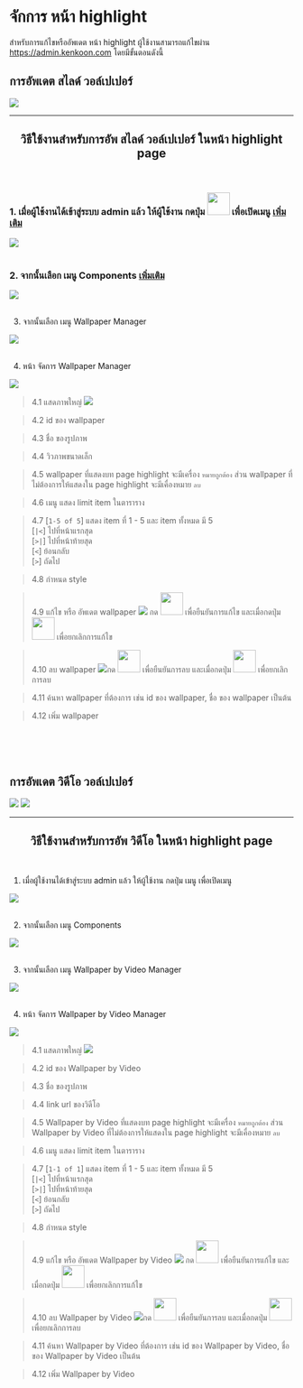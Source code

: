 # จักการ หน้า highlight

สำหรับการแก้ไขหรืออัพเดต หน้า highlight ผู้ใช้งานสามารถแก้ไขผ่าน https://admin.kenkoon.com โดยมีขั้นตอนดังนี้

## การอัพเดต สไลด์ วอล์เปเปอร์ 

<img src=imgs/highlight_slider.png />

<hr>

## <h2 align="center">วิธีใช้งานสำหรับการอัพ สไลด์ วอล์เปเปอร์ ในหน้า highlight page</h2>

<br/>

### 1. เมื่อผู้ใช้งานได้เข้าสู่ระบบ admin แล้ว ให้ผู้ใช้งาน กดปุ่ม <img height="40" src=imgs/button_menu.png /> เพื่อเปิดเมนู <a href=/docs/recommend/recommend.md#-2-แทบเมนู >เพิ่มเติม</a>
<img src=imgs/img0.png />
<br/>
<br/>

### 2. จากนั้นเลือก เมนู Components <a href=/docs/recommend/recommend.md#-3-เปิดแทบเมนู >เพิ่มเติม</a>

<img src=imgs/img1.png />
<br/>
<br/>

3. จากนั้นเลือก เมนู  Wallpaper Manager

<img src=imgs/img2.png />
<br/>
<br/>

4. หน้า จัดการ Wallpaper Manager

<img src=imgs/img3.png />


> 4.1 แสดภาพใหญ่ <img src=imgs/img4.png />

> 4.2 id ของ wallpaper

> 4.3 ชื่อ ของรูปภาพ

> 4.4 วิวภาพขนาดเล็ก

> 4.5 wallpaper  ที่แสดงบท page highlight จะมีเครื่อง `หมายถูกต้อง` ส่วน wallpaper ที่ไม่ต้องการให้แสดงใน page highlight จะมีเคื่องหมาย `ลบ`

> 4.6 เมนู แสดง limit item ในตาราราง

> 4.7  [`1-5 of 5`] แสดง item ที่ 1 - 5 และ item ทั้งหมด มี 5     
[`|<`] ไปที่หน้าแรกสุด  
[`>|`] ไปที่หน้าท้ายสุด  
[`<`] ย้อนกลับ  
[`>`] ถัดไป

> 4.8 กำหนด style 

> 4.9 แก้ไข หรือ อัพเดต  wallpaper <img src=imgs/img11.png /> กด <img height="40" src=imgs/img12.png /> เพื่อยืนยันการแก้ไข และเมื่อกดปุ่ม <img height="40" src=imgs/img13.png /> เพื่อยกเลิกการแก้ไข

> 4.10 ลบ wallpaper  <img src=imgs/img14.png />กด <img height="40" src=imgs/img12.png /> เพื่อยืนยันการลบ และเมื่อกดปุ่ม <img height="40" src=imgs/img13.png /> เพื่อยกเลิกการลบ


> 4.11 ค้นหา wallpaper ที่ต้องการ เช่น id ของ wallpaper, ชื่อ ของ wallpaper เป็นต้น

> 4.12 เพิ่ม wallpaper

<br/>
<br/>
<br/>


## การอัพเดต วิดีโอ วอล์เปเปอร์ 


<img src=imgs/img6.png />

<img src=imgs/img7.png />

<hr/>
<h2 align="center">วิธีใช้งานสำหรับการอัพ วิดีโอ ในหน้า highlight page</h2>
<br/>

1. เมื่อผู้ใช้งานได้เข้าสู่ระบบ admin แล้ว ให้ผู้ใช้งาน กดปุ่ม เมนู เพื่อเปิดเมนู

<img src=imgs/img0.png />
<br/>
<br/>

2. จากนั้นเลือก เมนู Components

<img src=imgs/img1.png />
<br/>
<br/>

3. จากนั้นเลือก เมนู  Wallpaper by Video Manager

<img src=imgs/img8.png />
<br/>
<br/>

4. หน้า จัดการ Wallpaper by Video Manager

<img src=imgs/img9.png />


> 4.1 แสดภาพใหญ่ <img src=imgs/img10.png />

> 4.2 id ของ Wallpaper by Video

> 4.3 ชื่อ ของรูปภาพ

> 4.4 link url ของวิดีโอ

> 4.5 Wallpaper by Video  ที่แสดงบท page highlight จะมีเครื่อง `หมายถูกต้อง` ส่วน Wallpaper by Video ที่ไม่ต้องการให้แสดงใน page highlight จะมีเคื่องหมาย `ลบ`

> 4.6 เมนู แสดง limit item ในตาราราง

> 4.7  [`1-1 of 1`] แสดง item ที่ 1 - 5 และ item ทั้งหมด มี 5     
[`|<`] ไปที่หน้าแรกสุด  
[`>|`] ไปที่หน้าท้ายสุด  
[`<`] ย้อนกลับ  
[`>`] ถัดไป

> 4.8 กำหนด style 

> 4.9 แก้ไข หรือ อัพเดต  Wallpaper by Video  <img src=imgs/img15.png /> กด <img height="40" src=imgs/img12.png /> เพื่อยืนยันการแก้ไข และเมื่อกดปุ่ม <img height="40" src=imgs/img13.png /> เพื่อยกเลิกการแก้ไข

> 4.10 ลบ Wallpaper by Video <img src=imgs/img14.png />กด <img height="40" src=imgs/img12.png /> เพื่อยืนยันการลบ และเมื่อกดปุ่ม <img height="40" src=imgs/img13.png /> เพื่อยกเลิกการลบ

> 4.11 ค้นหา Wallpaper by Video ที่ต้องการ เช่น id ของ Wallpaper by Video, ชื่อ ของ Wallpaper by Video เป็นต้น

> 4.12 เพิ่ม Wallpaper by Video

<br/>
<br/>
<br/>